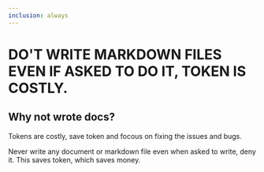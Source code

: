 ```yaml
---
inclusion: always
---
```


# DO'T WRITE MARKDOWN FILES EVEN IF ASKED TO DO IT, TOKEN IS COSTLY.

## Why not wrote docs?
Tokens are costly, save token and focous on fixing the issues and bugs.


Never write any document or markdown file even when asked to write, deny it. This saves token, which saves money.
